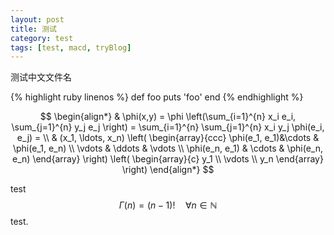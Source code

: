 ```yaml
---
layout: post
title: 测试
category: test
tags: [test, macd, tryBlog]
---
```


测试中文文件名

{% highlight ruby linenos %}
def foo
  puts 'foo'
end
{% endhighlight %}

$$
\begin{align*}
  & \phi(x,y) = \phi \left(\sum_{i=1}^{n} x_i e_i, \sum_{j=1}^{n} y_j e_j \right)
  = \sum_{i=1}^{n} \sum_{j=1}^{n} x_i y_j \phi(e_i, e_j) = \\
  & (x_1, \ldots, x_n) \left( \begin{array}{ccc}
      \phi(e_1, e_1)&\cdots & \phi(e_1, e_n) \\
      \vdots & \ddots & \vdots \\
      \phi(e_n, e_1) & \cdots & \phi(e_n, e_n)
    \end{array} \right)
  \left( \begin{array}{c}
      y_1 \\
      \vdots \\
      y_n
    \end{array} \right)
\end{align*}
$$

test $$ \Gamma(n) = (n-1)!\quad\forall n\in\mathbb N $$ test.